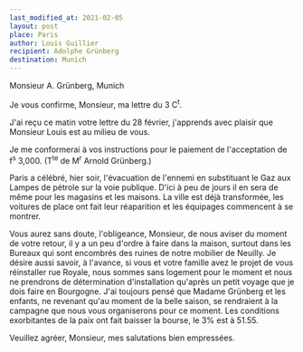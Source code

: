 ```yaml
---
last_modified_at: 2021-02-05
layout: post
place: Paris
author: Louis Guillier
recipient: Adolphe Grünberg
destination: Munich
---
```


Monsieur A. Grünberg, Munich

Je vous confirme, Monsieur, ma lettre du 3 C<sup>t</sup>.

J'ai reçu ce matin votre lettre du 28 février, j'apprends avec plaisir que
Monsieur Louis est au milieu de vous.

Je me conformerai à vos instructions pour le paiement de l'acceptation de
f<sup>s</sup> 3,000. (T<sup>te</sup> de M<sup>r</sup> Arnold Grünberg.)

Paris a célébré, hier soir, l'évacuation de l'ennemi en substituant le Gaz aux
Lampes de pétrole sur la voie publique.
D'ici à peu de jours il en sera de même pour les magasins et les maisons.
La ville est déjà transformée, les voitures de place ont fait leur réaparition
et les équipages commencent à se montrer.

Vous aurez sans doute, l'obligeance, Monsieur, de nous aviser du moment de
votre retour, il y a un peu d'ordre à faire dans la maison, surtout dans les
Bureaux qui sont encombrés des ruines de notre mobilier de Neuilly.
Je désire aussi savoir, à l'avance, si vous et votre famille avez le projet de
vous réinstaller rue Royale, nous sommes sans logement pour le moment et nous
ne prendrons de détermination d'installation qu'après un petit voyage que je
dois faire en Bourgogne.
J'ai toujours pensé que Madame Grünberg et les enfants, ne revenant qu'au
moment de la belle saison, se rendraient à la campagne que nous vous
organiserons pour ce moment.
Les conditions exorbitantes de la paix ont fait baisser la bourse, le 3% est
à 51.55.

Veuillez agréer, Monsieur, mes salutations bien empressées.
